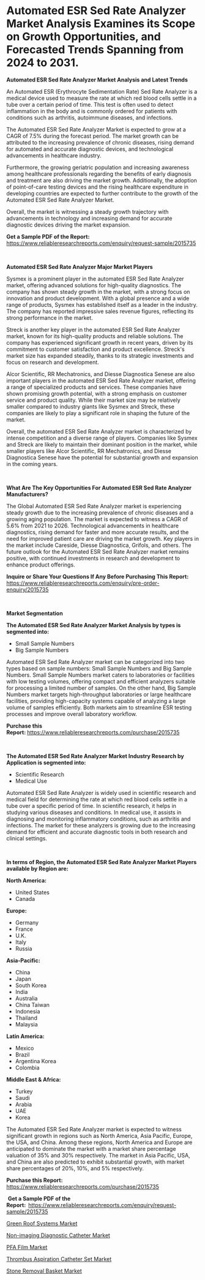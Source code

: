 <p><h1>Automated ESR Sed Rate Analyzer Market Analysis Examines its Scope on Growth Opportunities, and Forecasted Trends Spanning from 2024 to 2031.</h1></p><p><strong>Automated ESR Sed Rate Analyzer Market Analysis and Latest Trends</strong></p>
<p><p>An Automated ESR (Erythrocyte Sedimentation Rate) Sed Rate Analyzer is a medical device used to measure the rate at which red blood cells settle in a tube over a certain period of time. This test is often used to detect inflammation in the body and is commonly ordered for patients with conditions such as arthritis, autoimmune diseases, and infections.</p><p>The Automated ESR Sed Rate Analyzer Market is expected to grow at a CAGR of 7.5% during the forecast period. The market growth can be attributed to the increasing prevalence of chronic diseases, rising demand for automated and accurate diagnostic devices, and technological advancements in healthcare industry. </p><p>Furthermore, the growing geriatric population and increasing awareness among healthcare professionals regarding the benefits of early diagnosis and treatment are also driving the market growth. Additionally, the adoption of point-of-care testing devices and the rising healthcare expenditure in developing countries are expected to further contribute to the growth of the Automated ESR Sed Rate Analyzer Market.</p><p>Overall, the market is witnessing a steady growth trajectory with advancements in technology and increasing demand for accurate diagnostic devices driving the market expansion.</p></p>
<p><strong>Get a Sample PDF of the Report:&nbsp;</strong> <a href="https://www.reliableresearchreports.com/enquiry/request-sample/2015735">https://www.reliableresearchreports.com/enquiry/request-sample/2015735</a></p>
<p>&nbsp;</p>
<p><strong>Automated ESR Sed Rate Analyzer Major Market Players</strong></p>
<p><p>Sysmex is a prominent player in the automated ESR Sed Rate Analyzer market, offering advanced solutions for high-quality diagnostics. The company has shown steady growth in the market, with a strong focus on innovation and product development. With a global presence and a wide range of products, Sysmex has established itself as a leader in the industry. The company has reported impressive sales revenue figures, reflecting its strong performance in the market.</p><p>Streck is another key player in the automated ESR Sed Rate Analyzer market, known for its high-quality products and reliable solutions. The company has experienced significant growth in recent years, driven by its commitment to customer satisfaction and product excellence. Streck's market size has expanded steadily, thanks to its strategic investments and focus on research and development.</p><p>Alcor Scientific, RR Mechatronics, and Diesse Diagnostica Senese are also important players in the automated ESR Sed Rate Analyzer market, offering a range of specialized products and services. These companies have shown promising growth potential, with a strong emphasis on customer service and product quality. While their market size may be relatively smaller compared to industry giants like Sysmex and Streck, these companies are likely to play a significant role in shaping the future of the market.</p><p>Overall, the automated ESR Sed Rate Analyzer market is characterized by intense competition and a diverse range of players. Companies like Sysmex and Streck are likely to maintain their dominant position in the market, while smaller players like Alcor Scientific, RR Mechatronics, and Diesse Diagnostica Senese have the potential for substantial growth and expansion in the coming years.</p></p>
<p>&nbsp;</p>
<p><strong>What Are The Key Opportunities For Automated ESR Sed Rate Analyzer Manufacturers?</strong></p>
<p><p>The Global Automated ESR Sed Rate Analyzer market is experiencing steady growth due to the increasing prevalence of chronic diseases and a growing aging population. The market is expected to witness a CAGR of 5.6% from 2021 to 2026. Technological advancements in healthcare diagnostics, rising demand for faster and more accurate results, and the need for improved patient care are driving the market growth. Key players in the market include Careside, Diesse Diagnostica, Grifols, and others. The future outlook for the Automated ESR Sed Rate Analyzer market remains positive, with continued investments in research and development to enhance product offerings.</p></p>
<p><strong>Inquire or Share Your Questions If Any Before Purchasing This Report:</strong> <a href="https://www.reliableresearchreports.com/enquiry/pre-order-enquiry/2015735">https://www.reliableresearchreports.com/enquiry/pre-order-enquiry/2015735</a></p>
<p>&nbsp;</p>
<p><strong>Market Segmentation</strong></p>
<p><strong>The Automated ESR Sed Rate Analyzer Market Analysis by types is segmented into:</strong></p>
<p><ul><li>Small Sample Numbers</li><li>Big Sample Numbers</li></ul></p>
<p><p>Automated ESR Sed Rate Analyzer market can be categorized into two types based on sample numbers: Small Sample Numbers and Big Sample Numbers. Small Sample Numbers market caters to laboratories or facilities with low testing volumes, offering compact and efficient analyzers suitable for processing a limited number of samples. On the other hand, Big Sample Numbers market targets high-throughput laboratories or large healthcare facilities, providing high-capacity systems capable of analyzing a large volume of samples efficiently. Both markets aim to streamline ESR testing processes and improve overall laboratory workflow.</p></p>
<p><strong>Purchase this Report:&nbsp;</strong><a href="https://www.reliableresearchreports.com/purchase/2015735">https://www.reliableresearchreports.com/purchase/2015735</a></p>
<p>&nbsp;</p>
<p><strong>The Automated ESR Sed Rate Analyzer Market Industry Research by Application is segmented into:</strong></p>
<p><ul><li>Scientific Research</li><li>Medical Use</li></ul></p>
<p><p>Automated ESR Sed Rate Analyzer is widely used in scientific research and medical field for determining the rate at which red blood cells settle in a tube over a specific period of time. In scientific research, it helps in studying various diseases and conditions. In medical use, it assists in diagnosing and monitoring inflammatory conditions, such as arthritis and infections. The market for these analyzers is growing due to the increasing demand for efficient and accurate diagnostic tools in both research and clinical settings.</p></p>
<p>&nbsp;</p>
<p><strong>In terms of Region, the Automated ESR Sed Rate Analyzer Market Players available by Region are:</strong></p>
<p>
    <p> <strong> North America: </strong>
        <ul>
            <li>United States</li>
            <li>Canada</li>
        </ul>
        </p> 
    <p> <strong> Europe: </strong>
        <ul>
            <li>Germany</li>
            <li>France</li>
            <li>U.K.</li>
            <li>Italy</li>
            <li>Russia</li>
        </ul>
        </p> 
    <p> <strong> Asia-Pacific: </strong>
        <ul>
            <li>China</li>
            <li>Japan</li>
            <li>South Korea</li>
            <li>India</li>
            <li>Australia</li>
            <li>China Taiwan</li>
            <li>Indonesia</li>
            <li>Thailand</li>
            <li>Malaysia</li>
        </ul>
        </p> 
    <p> <strong> Latin America: </strong>
        <ul>
            <li>Mexico</li>
            <li>Brazil</li>
            <li>Argentina Korea</li>
            <li>Colombia</li>
        </ul>
        </p> 
    <p> <strong> Middle East & Africa: </strong>
        <ul>
            <li>Turkey</li>
            <li>Saudi</li>
            <li>Arabia</li>
            <li>UAE</li>
            <li>Korea</li>
        </ul>
    </p>
    </p>
<p><p>The Automated ESR Sed Rate Analyzer market is expected to witness significant growth in regions such as North America, Asia Pacific, Europe, the USA, and China. Among these regions, North America and Europe are anticipated to dominate the market with a market share percentage valuation of 35% and 30% respectively. The market in Asia Pacific, USA, and China are also predicted to exhibit substantial growth, with market share percentages of 20%, 10%, and 5% respectively.</p></p>
<p><strong>Purchase this Report: </strong><a href="https://www.reliableresearchreports.com/purchase/2015735">https://www.reliableresearchreports.com/purchase/2015735</a></p>
<p>&nbsp;<strong>Get a Sample PDF of the Report:&nbsp;&nbsp;</strong><a href="https://www.reliableresearchreports.com/enquiry/request-sample/2015735">https://www.reliableresearchreports.com/enquiry/request-sample/2015735</a></p>
<p><strong></strong></p>
<p><p><a href="https://view.publitas.com/reportprime-1/green-roof-systems-market-size-share-trends-analysis-report-by-material-by-type-by-end-user-by-region-and-segment-forecasts-2024-2031/">Green Roof Systems Market</a></p><p><a href="https://lydian-appliance-61d.notion.site/Non-imaging-Diagnostic-Catheter-Market-Centers-on-Aspects-such-as-Market-Growth-Market-Share-Marke-e75b2c47adf3495ca66e5bc58b6c7421">Non-imaging Diagnostic Catheter Market</a></p><p><a href="https://view.publitas.com/reportprime-1/pfa-film-market-size-focuses-on-market-dynamics-in-depth-analysis-and-future-projections-of-its-market-forecasted-for-period-from-2024-to-2031/">PFA Film Market</a></p><p><a href="https://summer-dogwood-3e9.notion.site/Global-Thrombus-Aspiration-Catheter-Set-Market-by-Types-Applications-and-Major-Players-with-Regio-4e1a1a3c47e54d93b4c033058f263fd9">Thrombus Aspiration Catheter Set Market</a></p><p><a href="https://forested-sushi-9b0.notion.site/Stone-Removal-Basket-Market-Challenges-Opportunities-and-Growth-Drivers-and-Major-Market-Players--4794e596642c477c8e6dc3138deac011">Stone Removal Basket Market</a></p></p>